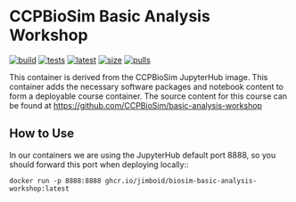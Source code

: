 CCPBioSim Basic Analysis Workshop
=================================

[![build](https://github.com/jimboid/biosim-basic-analysis-workshop/actions/workflows/build.yml/badge.svg?branch=main)](https://github.com/jimboid/biosim-basic-analysis-workshop/actions/workflows/build.yml)
[![tests](https://github.com/jimboid/biosim-basic-analysis-workshop/actions/workflows/test.yaml/badge.svg?branch=main)](https://github.com/jimboid/biosim-basic-analysis-workshop/actions/workflows/test.yaml)
[![latest](https://img.shields.io/badge/dynamic/xml?url=https%3A%2F%2Fgithub.com%2Fjimboid%2Fbackage%2Fraw%2Findex%2Fjimboid%2Fbiosim-basic-analysis-workshop%2Fbiosim-basic-analysis-workshop.xml&query=xml%2Fversion%5B.%2Flatest%5B.%3D%22true%22%5D%5D%2Ftags%5B.!%3D%22latest%22%5D%5B.!%3D%22dev%22%5D&logo=github&label=latest&color=purple)](https://github.com/jimboid/biosim-basic-analysis-workshop)
[![size](https://img.shields.io/badge/dynamic/xml?url=https%3A%2F%2Fgithub.com%2Fjimboid%2Fbackage%2Fraw%2Findex%2Fjimboid%2Fbiosim-basic-analysis-workshop%2Fbiosim-basic-analysis-workshop.xml&query=xml%2Fsize&logo=github&label=size&color=orange)](https://github.com/jimboid/biosim-basic-analysis-workshop)
[![pulls](https://img.shields.io/badge/dynamic/xml?url=https%3A%2F%2Fgithub.com%2Fjimboid%2Fbackage%2Fraw%2Findex%2Fjimboid%2Fbiosim-basic-analysis-workshop%2Fbiosim-basic-analysis-workshop.xml&query=xml%2Fdownloads&logo=github&label=pulls&color=blue)](https://github.com/jimboid/biosim-basic-analysis-workshop)

This container is derived from the CCPBioSim JupyterHub image. This container
adds the necessary software packages and notebook content to form a deployable
course container. The source content for this course can be found at
https://github.com/CCPBioSim/basic-analysis-workshop

How to Use
----------

In our containers we are using the JupyterHub default port 8888, so you should
forward this port when deploying locally::

    docker run -p 8888:8888 ghcr.io/jimboid/biosim-basic-analysis-workshop:latest
